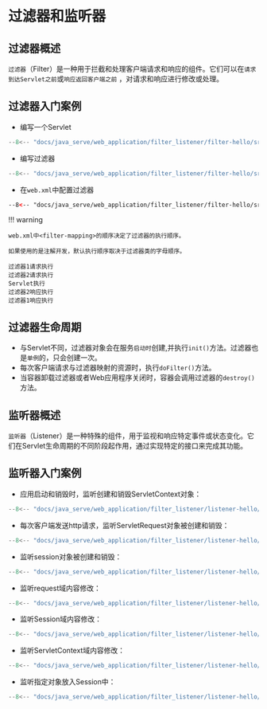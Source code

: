 # 过滤器和监听器

## 过滤器概述

`过滤器`（Filter）是一种用于拦截和处理客户端请求和响应的组件。它们可以在`请求到达Servlet之前`或`响应返回客户端之前`
，对请求和响应进行修改或处理。

## 过滤器入门案例

- 编写一个Servlet

``` java
--8<-- "docs/java_serve/web_application/filter_listener/filter-hello/src/main/java/com/luguosong/Servlet1.java"
```

- 编写过滤器

``` java
--8<-- "docs/java_serve/web_application/filter_listener/filter-hello/src/main/java/com/luguosong/Filter1.java"
```

- 在`web.xml`中配置过滤器

``` xml
--8<-- "docs/java_serve/web_application/filter_listener/filter-hello/src/main/webapp/WEB-INF/web.xml"
```

!!! warning

    web.xml中<filter-mapping>的顺序决定了过滤器的执行顺序。

    如果使用的是注解开发，默认执行顺序取决于过滤器类的字母顺序。

``` shell title="执行结果"
过滤器1请求执行
过滤器2请求执行
Servlet执行
过滤器2响应执行
过滤器1响应执行
```

## 过滤器生命周期

- 与Servlet不同，过滤器对象会在服务`启动时`创建,并执行`init()`方法。过滤器也是`单例`的，只会创建一次。
- 每次客户端请求与过滤器映射的资源时，执行`doFilter()`方法。
- 当容器卸载过滤器或者Web应用程序关闭时，容器会调用过滤器的`destroy()`方法。

## 监听器概述

`监听器`（Listener）是一种特殊的组件，用于监视和响应特定事件或状态变化。它们在Servlet生命周期的不同阶段起作用，通过实现特定的接口来完成其功能。

## 监听器入门案例

- 应用启动和销毁时，监听创建和销毁ServletContext对象：

``` java
--8<-- "docs/java_serve/web_application/filter_listener/listener-hello/src/main/java/com/luguosong/MyServletContextListener.java"
```

- 每次客户端发送http请求，监听ServletRequest对象被创建和销毁：

``` java
--8<-- "docs/java_serve/web_application/filter_listener/listener-hello/src/main/java/com/luguosong/MyServletRequestListener.java"
```

- 监听session对象被创建和销毁：

``` java
--8<-- "docs/java_serve/web_application/filter_listener/listener-hello/src/main/java/com/luguosong/MyHttpSessionListener.java"
```

- 监听request域内容修改：

``` java
--8<-- "docs/java_serve/web_application/filter_listener/listener-hello/src/main/java/com/luguosong/MyServletRequestAttributeListener.java"
```

- 监听Session域内容修改：

``` java
--8<-- "docs/java_serve/web_application/filter_listener/listener-hello/src/main/java/com/luguosong/MyHttpSessionAttributeListener.java"
```

- 监听ServletContext域内容修改：

``` java
--8<-- "docs/java_serve/web_application/filter_listener/listener-hello/src/main/java/com/luguosong/MyServletContextAttributeListener.java"
```

- 监听指定对象放入Session中：

``` java
--8<-- "docs/java_serve/web_application/filter_listener/listener-hello/src/main/java/com/luguosong/User.java"
```
